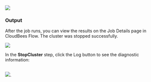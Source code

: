 <br />
<img src="../../plugins/EC-WebLogic/images/StopCluster/EC-WLSStopCluster2.png" />

<h3>Output</h3>
<p>
After the job runs, you can view the results on the Job Details page in CloudBees Flow. The cluster was stopped successfully.
</p>
<img src="../../plugins/EC-WebLogic/images/StopCluster/EC-WLSStopCluster3.png" />
<p>
In the <b>StopCluster</b> step, click the Log button to see the diagnostic information:
</p>
<br />
<img src="../../plugins/EC-WebLogic/images/StopCluster/EC-WLSStopCluster4.png" />.
